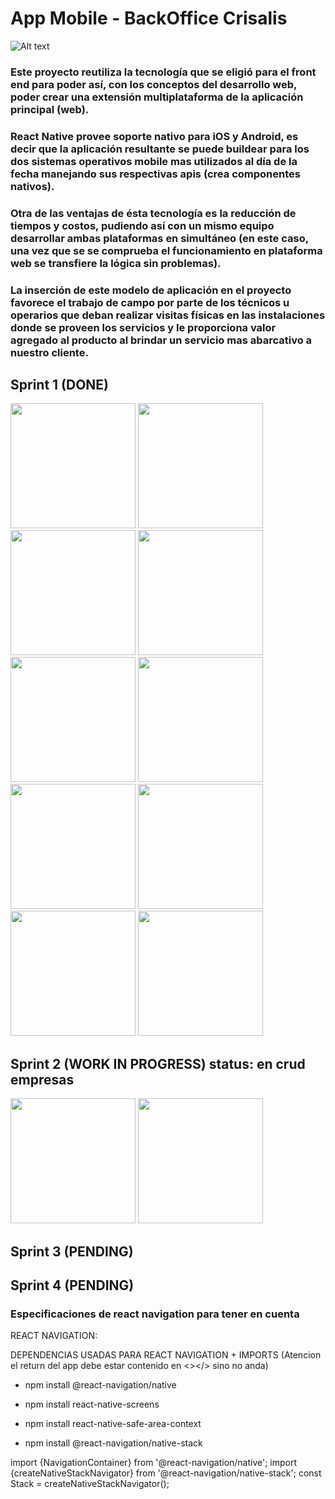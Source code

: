 # App Mobile - BackOffice Crisalis

![Alt text](assets/images/logoColor.png)

### Este proyecto reutiliza la tecnología que se eligió para el front end para poder así, con los conceptos del desarrollo web, poder crear una extensión multiplataforma de la aplicación principal (web).

### React Native provee soporte nativo para iOS y Android, es decir que la aplicación resultante se puede buildear para los dos sistemas operativos mobile mas utilizados al día de la fecha manejando sus respectivas apis (crea componentes nativos). 

### Otra de las ventajas de ésta tecnología es la reducción de tiempos y costos, pudiendo así con un mismo equipo desarrollar ambas plataformas en simultáneo (en este caso, una vez que se se comprueba el funcionamiento en plataforma web se transfiere la lógica sin problemas). 

### La inserción de este modelo de aplicación en el proyecto favorece el trabajo de campo por parte de los técnicos u operarios que deban realizar visitas físicas en las instalaciones donde se proveen los servicios y le proporciona valor agregado al producto al brindar un servicio mas abarcativo a nuestro cliente.

## Sprint 1 (DONE)

<div>
  <img src="./capturas/img7.jpeg" width="200px"/>
  <img src="./capturas/img8.jpeg" width="200px"/>
  <img src="./capturas/img4.jpeg" width="200px"/>
  <img src="./capturas/img10.jpeg" width="200px"/>
  <img src="./capturas/img6.jpeg" width="200px"/>
  <img src="./capturas/img2.jpeg" width="200px"/>
  <img src="./capturas/img1.jpeg" width="200px"/>
  <img src="./capturas/img9.jpeg" width="200px"/>
  <img src="./capturas/img3.jpeg" width="200px"/>
  <img src="./capturas/img5.jpeg" width="200px"/>
</div>


## Sprint 2 (WORK IN PROGRESS) status: en crud empresas
<div>
  <img src="./capturas/img12.jpeg" width="200px"/>
  <img src="./capturas/img11.jpeg" width="200px"/>
</div>

## Sprint 3 (PENDING)

## Sprint 4 (PENDING)



### Especificaciones de react navigation para tener en cuenta

REACT NAVIGATION:

DEPENDENCIAS USADAS PARA REACT NAVIGATION + IMPORTS (Atencion el return del app debe estar contenido en <></> sino no anda)

- npm install @react-navigation/native

- npm install react-native-screens

- npm install react-native-safe-area-context

- npm install @react-navigation/native-stack

import {NavigationContainer} from '@react-navigation/native';
import {createNativeStackNavigator} from '@react-navigation/native-stack';
const Stack = createNativeStackNavigator();

